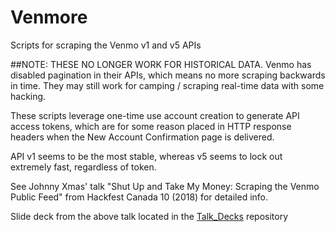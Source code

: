 # Venmore
Scripts for scraping the Venmo v1 and v5 APIs 

##NOTE: THESE NO LONGER WORK FOR HISTORICAL DATA.
Venmo has disabled pagination in their APIs, which means no more scraping backwards in time. They may still work for camping / scraping real-time data with some hacking.


These scripts leverage one-time use account creation to generate API access tokens, which are for some reason placed in HTTP response headers when the New Account Confirmation page is delivered. 

API v1 seems to be the most stable, whereas v5 seems to lock out extremely fast, regardless of token. 

See Johnny Xmas' talk "Shut Up and Take My Money: Scraping the Venmo Public Feed" from Hackfest Canada 10 (2018) for detailed info. 

Slide deck from the above talk located in the [Talk_Decks](https://github.com/johnnyxmas/Talk_Decks/tree/master/2018/Scraping%20the%20Venmo%20Public%20Feed) repository 